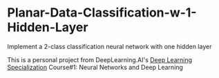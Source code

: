 # Planar-Data-Classification-w-1-Hidden-Layer
Implement a 2-class classification neural network with one hidden layer

This is a personal project from DeepLearning.AI's [Deep Learning Specialization](https://www.deeplearning.ai/courses/deep-learning-specialization/) Course#1: Neural Networks and Deep Learning

